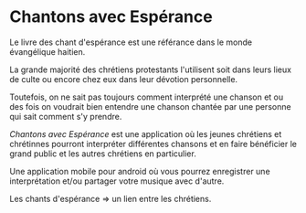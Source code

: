 # Chantons avec Espérance

Le livre des chant d'espérance est une référance dans le monde évangélique
haitien. 


La grande majorité des chrétiens protestants l'utilisent soit dans leurs
lieux de culte ou encore chez eux dans leur dévotion personnelle.


Toutefois, on ne sait pas toujours comment interprété une chanson et ou des 
fois on voudrait bien entendre une chanson chantée par une personne qui sait
comment s'y prendre.


*Chantons avec Espérance* est une application où les jeunes chrétiens et chrétinnes pourront interpréter différentes chansons et en faire bénéficier le
grand public et les autres chrétiens en particulier.


Une application mobile pour android où vous pourrez enregistrer une interprétation et/ou partager votre musique avec d'autre.


Les chants d'espérance => un lien entre les chrétiens.
